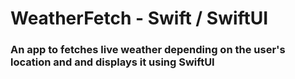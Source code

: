 # WeatherFetch - Swift / SwiftUI
### An app to fetches live weather depending on the user's location and and displays it using SwiftUI
